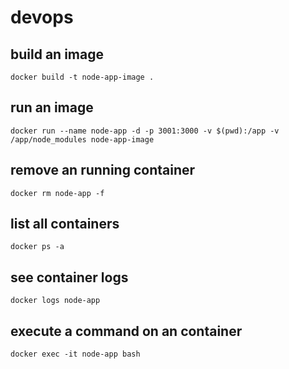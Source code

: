 # devops
## build an image
    docker build -t node-app-image .
## run an image
    docker run --name node-app -d -p 3001:3000 -v $(pwd):/app -v /app/node_modules node-app-image
## remove an running container
    docker rm node-app -f
## list all containers
    docker ps -a
## see container logs
    docker logs node-app
## execute a command on an container
    docker exec -it node-app bash